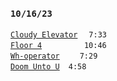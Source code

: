 ### `10/16/23`
[`Cloudy Elevator`](cloudy-elevator.mp3)   `7:33`  
[`Floor 4`](floor-4.mp3)        `10:46`  
[`Wh-operator`](wh-operator.mp3)   `7:29`  
[`Doom Unto U`](doom-unto-u.mp3) `4:58`
